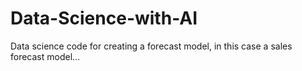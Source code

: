 # Data-Science-with-AI
Data science code for creating a forecast model, in this case a sales forecast model... 
